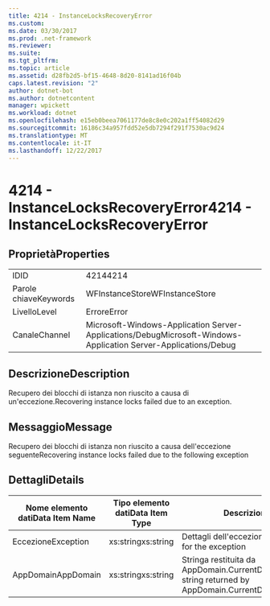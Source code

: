 ```yaml
---
title: 4214 - InstanceLocksRecoveryError
ms.custom: 
ms.date: 03/30/2017
ms.prod: .net-framework
ms.reviewer: 
ms.suite: 
ms.tgt_pltfrm: 
ms.topic: article
ms.assetid: d28fb2d5-bf15-4648-8d20-8141ad16f04b
caps.latest.revision: "2"
author: dotnet-bot
ms.author: dotnetcontent
manager: wpickett
ms.workload: dotnet
ms.openlocfilehash: e15eb0beea7061177de8c8e0c202a1ff54082d29
ms.sourcegitcommit: 16186c34a957fdd52e5db7294f291f7530ac9d24
ms.translationtype: MT
ms.contentlocale: it-IT
ms.lasthandoff: 12/22/2017
---
```

# <a name="4214---instancelocksrecoveryerror"></a><span data-ttu-id="8d74c-102">4214 - InstanceLocksRecoveryError</span><span class="sxs-lookup"><span data-stu-id="8d74c-102">4214 - InstanceLocksRecoveryError</span></span>
## <a name="properties"></a><span data-ttu-id="8d74c-103">Proprietà</span><span class="sxs-lookup"><span data-stu-id="8d74c-103">Properties</span></span>  
  
|||  
|-|-|  
|<span data-ttu-id="8d74c-104">ID</span><span class="sxs-lookup"><span data-stu-id="8d74c-104">ID</span></span>|<span data-ttu-id="8d74c-105">4214</span><span class="sxs-lookup"><span data-stu-id="8d74c-105">4214</span></span>|  
|<span data-ttu-id="8d74c-106">Parole chiave</span><span class="sxs-lookup"><span data-stu-id="8d74c-106">Keywords</span></span>|<span data-ttu-id="8d74c-107">WFInstanceStore</span><span class="sxs-lookup"><span data-stu-id="8d74c-107">WFInstanceStore</span></span>|  
|<span data-ttu-id="8d74c-108">Livello</span><span class="sxs-lookup"><span data-stu-id="8d74c-108">Level</span></span>|<span data-ttu-id="8d74c-109">Errore</span><span class="sxs-lookup"><span data-stu-id="8d74c-109">Error</span></span>|  
|<span data-ttu-id="8d74c-110">Canale</span><span class="sxs-lookup"><span data-stu-id="8d74c-110">Channel</span></span>|<span data-ttu-id="8d74c-111">Microsoft-Windows-Application Server-Applications/Debug</span><span class="sxs-lookup"><span data-stu-id="8d74c-111">Microsoft-Windows-Application Server-Applications/Debug</span></span>|  
  
## <a name="description"></a><span data-ttu-id="8d74c-112">Descrizione</span><span class="sxs-lookup"><span data-stu-id="8d74c-112">Description</span></span>  
 <span data-ttu-id="8d74c-113">Recupero dei blocchi di istanza non riuscito a causa di un'eccezione.</span><span class="sxs-lookup"><span data-stu-id="8d74c-113">Recovering instance locks failed due to an exception.</span></span>  
  
## <a name="message"></a><span data-ttu-id="8d74c-114">Messaggio</span><span class="sxs-lookup"><span data-stu-id="8d74c-114">Message</span></span>  
 <span data-ttu-id="8d74c-115">Recupero dei blocchi di istanza non riuscito a causa dell'eccezione seguente</span><span class="sxs-lookup"><span data-stu-id="8d74c-115">Recovering instance locks failed due to the following exception</span></span>  
  
## <a name="details"></a><span data-ttu-id="8d74c-116">Dettagli</span><span class="sxs-lookup"><span data-stu-id="8d74c-116">Details</span></span>  
  
|<span data-ttu-id="8d74c-117">Nome elemento dati</span><span class="sxs-lookup"><span data-stu-id="8d74c-117">Data Item Name</span></span>|<span data-ttu-id="8d74c-118">Tipo elemento dati</span><span class="sxs-lookup"><span data-stu-id="8d74c-118">Data Item Type</span></span>|<span data-ttu-id="8d74c-119">Descrizione</span><span class="sxs-lookup"><span data-stu-id="8d74c-119">Description</span></span>|  
|--------------------|--------------------|-----------------|  
|<span data-ttu-id="8d74c-120">Eccezione</span><span class="sxs-lookup"><span data-stu-id="8d74c-120">Exception</span></span>|<span data-ttu-id="8d74c-121">xs:string</span><span class="sxs-lookup"><span data-stu-id="8d74c-121">xs:string</span></span>|<span data-ttu-id="8d74c-122">Dettagli dell'eccezione.</span><span class="sxs-lookup"><span data-stu-id="8d74c-122">The exception details for the exception</span></span>|  
|<span data-ttu-id="8d74c-123">AppDomain</span><span class="sxs-lookup"><span data-stu-id="8d74c-123">AppDomain</span></span>|<span data-ttu-id="8d74c-124">xs:string</span><span class="sxs-lookup"><span data-stu-id="8d74c-124">xs:string</span></span>|<span data-ttu-id="8d74c-125">Stringa restituita da AppDomain.CurrentDomain.FriendlyName.</span><span class="sxs-lookup"><span data-stu-id="8d74c-125">The string returned by AppDomain.CurrentDomain.FriendlyName.</span></span>|
